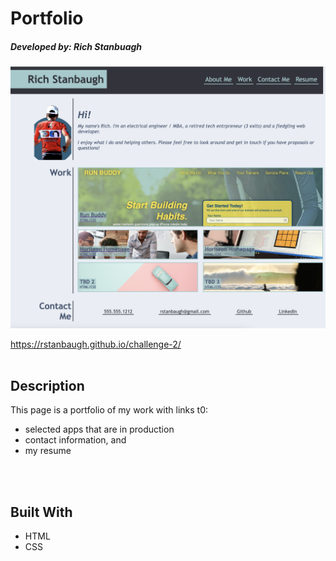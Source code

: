 # Portfolio
##### Developed by: Rich Stanbuagh <br />


![Stanbaugh](./Assets/images/rich-portfolio-homepage.png)

https://rstanbaugh.github.io/challenge-2/
<br />
<br />

## Description
This page is a portfolio of my work with links t0:
- selected apps that are in production
- contact information, and
- my resume
<br />
<br />

## Built With <br />
* HTML <br />
* CSS <br />
<br />
